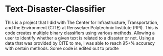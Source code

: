 # Text-Disaster-Classifier
This is a project that I did with The Center for Infrastructure, Transportation, and the Environment (CITE) at Rensselaer Polytechnic Institute (RPI). This is code creates multiple binary classifiers using various methods. Allowing a user to identify whether a given text is related to a disaster or not. Using a data that was provided by CITE to me, I was able to reach 95+% accuracy with certain methods. Some code is edited out to prodte
